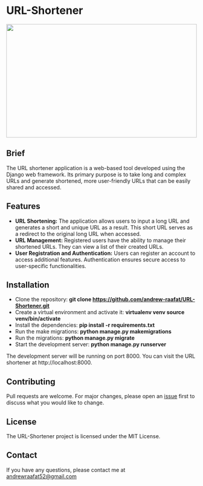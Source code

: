 # URL-Shortener


<img src="https://github.com/andrew-raafat/URL-Shortener/assets/83042751/86ecfe29-7091-4a0b-bd45-c6ce12168e7d" width="100%" height="300px" >

## Brief
The URL shortener application is a web-based tool developed using the Django web framework. Its primary purpose is to take long and complex URLs and generate shortened, more user-friendly URLs that can be easily shared and accessed.

## Features
+ **URL Shortening:** The application allows users to input a long URL and generates a short and unique URL as a result. This short URL serves as a redirect to the original long URL when accessed.
+ **URL Management:** Registered users have the ability to manage their shortened URLs. They can view a list of their created URLs.
+ **User Registration and Authentication:** Users can register an account to access additional features. Authentication ensures secure access to user-specific functionalities.

## Installation
+ Clone the repository: **git clone https://github.com/andrew-raafat/URL-Shortener.git**
+ Create a virtual environment and activate it: **virtualenv venv source venv/bin/activate**
+ Install the dependencies: **pip install -r requirements.txt**
+ Run the make migrations: **python manage.py makemigrations**
+ Run the migrations: **python manage.py migrate**
+ Start the development server: **python manage.py runserver**

The development server will be running on port 8000. You can visit the URL shortener at http://localhost:8000.

## Contributing
Pull requests are welcome. For major changes, please open an [issue](https://github.com/andrew-raafat/URL-Shortener/issues) first to discuss what you would like to change.

## License
The URL-Shortener project is licensed under the MIT License.

## Contact
If you have any questions, please contact me at andrewraafat52@gmail.com
